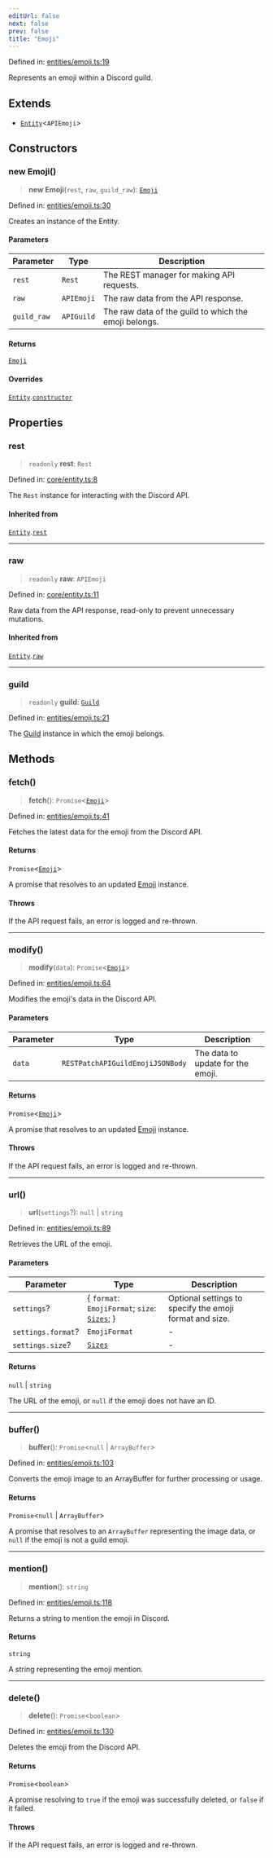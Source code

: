 ```yaml
---
editUrl: false
next: false
prev: false
title: "Emoji"
---
```


Defined in: [entities/emoji.ts:19](https://github.com/KingsBeCattz/Kodkord/blob/e64d9a769150751981b0359a2c19703ea8677956/packages/classes/src/entities/emoji.ts#L19)

Represents an emoji within a Discord guild.

## Extends

- [`Entity`](/api/classes/classes/entity/)\<`APIEmoji`\>

## Constructors

### new Emoji()

> **new Emoji**(`rest`, `raw`, `guild_raw`): [`Emoji`](/api/classes/classes/emoji/)

Defined in: [entities/emoji.ts:30](https://github.com/KingsBeCattz/Kodkord/blob/e64d9a769150751981b0359a2c19703ea8677956/packages/classes/src/entities/emoji.ts#L30)

Creates an instance of the Entity.

#### Parameters

| Parameter | Type | Description |
| ------ | ------ | ------ |
| `rest` | `Rest` | The REST manager for making API requests. |
| `raw` | `APIEmoji` | The raw data from the API response. |
| `guild_raw` | `APIGuild` | The raw data of the guild to which the emoji belongs. |

#### Returns

[`Emoji`](/api/classes/classes/emoji/)

#### Overrides

[`Entity`](/api/classes/classes/entity/).[`constructor`](/api/classes/classes/entity/#constructors)

## Properties

### rest

> `readonly` **rest**: `Rest`

Defined in: [core/entity.ts:8](https://github.com/KingsBeCattz/Kodkord/blob/e64d9a769150751981b0359a2c19703ea8677956/packages/classes/src/core/entity.ts#L8)

The `Rest` instance for interacting with the Discord API.

#### Inherited from

[`Entity`](/api/classes/classes/entity/).[`rest`](/api/classes/classes/entity/#rest-1)

***

### raw

> `readonly` **raw**: `APIEmoji`

Defined in: [core/entity.ts:11](https://github.com/KingsBeCattz/Kodkord/blob/e64d9a769150751981b0359a2c19703ea8677956/packages/classes/src/core/entity.ts#L11)

Raw data from the API response, read-only to prevent unnecessary mutations.

#### Inherited from

[`Entity`](/api/classes/classes/entity/).[`raw`](/api/classes/classes/entity/#raw-1)

***

### guild

> `readonly` **guild**: [`Guild`](/api/classes/classes/guild/)

Defined in: [entities/emoji.ts:21](https://github.com/KingsBeCattz/Kodkord/blob/e64d9a769150751981b0359a2c19703ea8677956/packages/classes/src/entities/emoji.ts#L21)

The [Guild](../../../../../../../api/classes/classes/guild) instance in which the emoji belongs.

## Methods

### fetch()

> **fetch**(): `Promise`\<[`Emoji`](/api/classes/classes/emoji/)\>

Defined in: [entities/emoji.ts:41](https://github.com/KingsBeCattz/Kodkord/blob/e64d9a769150751981b0359a2c19703ea8677956/packages/classes/src/entities/emoji.ts#L41)

Fetches the latest data for the emoji from the Discord API.

#### Returns

`Promise`\<[`Emoji`](/api/classes/classes/emoji/)\>

A promise that resolves to an updated [Emoji](/api/classes/api/classes/classes/emoji/) instance.

#### Throws

If the API request fails, an error is logged and re-thrown.

***

### modify()

> **modify**(`data`): `Promise`\<[`Emoji`](/api/classes/classes/emoji/)\>

Defined in: [entities/emoji.ts:64](https://github.com/KingsBeCattz/Kodkord/blob/e64d9a769150751981b0359a2c19703ea8677956/packages/classes/src/entities/emoji.ts#L64)

Modifies the emoji's data in the Discord API.

#### Parameters

| Parameter | Type | Description |
| ------ | ------ | ------ |
| `data` | `RESTPatchAPIGuildEmojiJSONBody` | The data to update for the emoji. |

#### Returns

`Promise`\<[`Emoji`](/api/classes/classes/emoji/)\>

A promise that resolves to an updated [Emoji](/api/classes/api/classes/classes/emoji/) instance.

#### Throws

If the API request fails, an error is logged and re-thrown.

***

### url()

> **url**(`settings`?): `null` \| `string`

Defined in: [entities/emoji.ts:89](https://github.com/KingsBeCattz/Kodkord/blob/e64d9a769150751981b0359a2c19703ea8677956/packages/classes/src/entities/emoji.ts#L89)

Retrieves the URL of the emoji.

#### Parameters

| Parameter | Type | Description |
| ------ | ------ | ------ |
| `settings`? | \{ `format`: `EmojiFormat`; `size`: [`Sizes`](/api/classes/type-aliases/sizes/); \} | Optional settings to specify the emoji format and size. |
| `settings.format`? | `EmojiFormat` | - |
| `settings.size`? | [`Sizes`](/api/classes/type-aliases/sizes/) | - |

#### Returns

`null` \| `string`

The URL of the emoji, or `null` if the emoji does not have an ID.

***

### buffer()

> **buffer**(): `Promise`\<`null` \| `ArrayBuffer`\>

Defined in: [entities/emoji.ts:103](https://github.com/KingsBeCattz/Kodkord/blob/e64d9a769150751981b0359a2c19703ea8677956/packages/classes/src/entities/emoji.ts#L103)

Converts the emoji image to an ArrayBuffer for further processing or usage.

#### Returns

`Promise`\<`null` \| `ArrayBuffer`\>

A promise that resolves to an `ArrayBuffer` representing the image data, or `null` if the emoji is not a guild emoji.

***

### mention()

> **mention**(): `string`

Defined in: [entities/emoji.ts:118](https://github.com/KingsBeCattz/Kodkord/blob/e64d9a769150751981b0359a2c19703ea8677956/packages/classes/src/entities/emoji.ts#L118)

Returns a string to mention the emoji in Discord.

#### Returns

`string`

A string representing the emoji mention.

***

### delete()

> **delete**(): `Promise`\<`boolean`\>

Defined in: [entities/emoji.ts:130](https://github.com/KingsBeCattz/Kodkord/blob/e64d9a769150751981b0359a2c19703ea8677956/packages/classes/src/entities/emoji.ts#L130)

Deletes the emoji from the Discord API.

#### Returns

`Promise`\<`boolean`\>

A promise resolving to `true` if the emoji was successfully deleted, or `false` if it failed.

#### Throws

If the API request fails, an error is logged and re-thrown.
